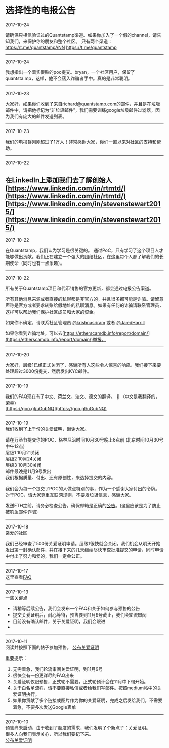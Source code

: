 # 选择性的电报公告


2017-10-24  

请确保只相信验证过的Quantstamp渠道。如果你加入了一个假的channel，请告知我们，来保护你的朋友和整个社区。
只有两个渠道：
https://t.me/quantstampANN
https://t.me/quantstamp

---

2017-10-24  

我想指出一个着实很酷的poc提交。bryan，一个社区用户，保留了quantsta.mp，这样，他不会落入诈骗者手中。真的是非常聪明。

---

2017-10-23  

大家好，如果你们收到了来自richard@quantstamp.com的邮件，并且是在垃圾邮件中，请把他标记为“非垃圾邮件”，我们需要训练google垃圾邮件过滤器，因为我们有庞大的邮件发送列表。

---

2017-10-23  

我们的电报群刚刚超过了1万人！非常感谢大家，你们一直以来对社区的支持和帮助。

---

2017-10-22  

在LinkedIn上添加我们去了解创始人
[https://www.linkedin.com/in/rtmtd/](https://www.linkedin.com/in/rtmtd/)
[https://www.linkedin.com/in/stevenstewart2015/](https://www.linkedin.com/in/stevenstewart2015/)
---

2017-10-22  

在Quantstamp，我们认为学习是很关键的。 通过PoC，只有学习了这个项目人才能够做出贡献。我们正在建立一个强大的团结社区，在这里每个人都了解我们的长期使命（同时也有一点乐趣）。

---

2017-10-22  

所有关于Quantstamp项目和代币销售的官方更新，都会通过电报公告渠道。

所有其他消息来源或者直接的私聊都是非官方的，并且很多都可能是诈骗。请留意声称是官方或者要求转账给假地址的私聊消息。如果有任何的诈骗请联系管理员，这样可以帮助我们保护社区成员和大家的资金。

如果你不确定，请联系社区管理员 [@krishnasriram](https://t.me/@krishnasriram) 或者 [@JaredHarrill](https://t.me/JaredHarrill)

如果你看到诈骗地址，可以去[https://etherscamdb.info/report/domain/](https://etherscamdb.info/report/domain/)举报。

---

2017-10-20  

大家好，层级1已经正式关闭了，感谢所有人这些令人惊喜的响应。我们接下来要处理超过3000份提交，然后发出KYC邮件。

---

2017-10-19  

我们的FAQ现在有了中文、荷兰文、法文、德文的翻译。 🙂 （中文是我翻译的，荣幸）  
[https://goo.gl/uGubNQ](https://goo.gl/uGubNQ)  

---

2017-10-19  
我们收到了上千份的关爱证明，谢谢大家。  

请在万圣节提交你的POC，格林尼治时间10月30号晚上8点前 (北京时间10月30号中午12点)  
层级1 10月21关闭  
层级2 10月24关闭  
层级3 10月30关闭  
邮件最晚是11月9号发出  
我们根据质量、付出、还有原创性，来选择提交的内容。  

我们会为每一个提交了POC的人做点特别的事，作为一个感谢大家付出的令牌。  
对于POC，请大家尊重互联网规则，不要发垃圾信息，感谢大家。  

发送ETH之前，请务必检查公告，确保邮箱是正确的[公告](https://t.me/quantstampANN)。(这里应该是为了防止被钓鱼邮件诈骗)  

---

2017-10-18  
亲爱的社区

我们已经审查了500份关爱证明申请。层级1很快就会关闭。我们机会从明天开始发出第一封确认邮件，并在接下来的几天继续尽快审查批准提交的申请，同时申请中付出了努力和爱的，我们一定会公正。

---

2017-10-17  
这里查看[FAQ](https://github.com/yajiya/quantstamp-summary/blob/master/faqs-by-the-quantstamp-community.md)

--- 

2017-10-13  
一些关键点
- 请稍等后续公告，我们会发布一个FAQ和关于如何参与预售的公告
- 提交关爱证明后，耐心等待，预售要到11月9号截止，我们会轮流审阅
- 目前没有确认邮件，关于关爱证明，我们会跟进
- 
---

2017-10-11  
阅读并按照下面的帖子参加预售。
[公布关爱证明](https://github.com/yajiya/quantstamp-summary/blob/master/medium-20171009-announcing-announcing-proof-of-caring.md)  

重要提示：
1. 无需着急，我们轮流审阅关爱证明，到11月9号
2. 很快会有一份更详尽的FAQ出来
3. 关爱证明仅限预售，正式轮不需要。正式轮预计会在11月中下旬开始。
4. 关于白名单流程，请不要直接私信或者给我们写邮件。按照medium帖中的关爱证明执行。
5. 如果你贡献了多个链接或图片作为你的关爱证明，完成之后发给我们。不需要着急，不要多次发送Google表单

---

2017-10-10  
预售尚未启动，由于收到了超度的需求，我们发明了个新点子：关爱证明。  
很多人向我们表示关心，所以我们要记下来。  
[公布关爱证明](https://github.com/yajiya/quantstamp-summary/blob/master/medium-20171009-announcing-announcing-proof-of-caring.md)  
